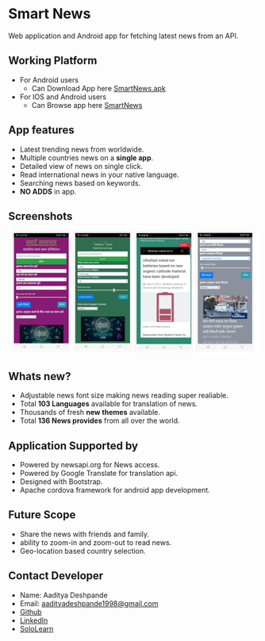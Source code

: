 # Smart News
Web application and Android app for fetching latest news from an API. 

## Working Platform
 * For Android users
   * Can Download App here [SmartNews.apk](SmartNews-debug.3062862.41.apk?raw=true)
 * For IOS and Android users
   * Can Browse app here [SmartNews](https://aadityadeshpande.github.io/SmartNews)

## App features
 * Latest trending news from worldwide.
 * Multiple countries news on a __single app__.
 * Detailed view of news on single click.
 * Read international news in your native language.
 * Searching news based on keywords.
 * __NO ADDS__ in app.
 
## Screenshots
 ![](https://github.com/AadityaDeshpande/SmartNews/blob/master/screenshots/collage-2.jpg)

## Whats new?
 * Adjustable news font size making news reading super realiable.
 * Total __103 Languages__ available for translation of news.
 * Thousands of fresh __new themes__ available.
 * Total __136 News provides__ from all over the world.

## Application Supported by
 * Powered by newsapi.org for News access.
 * Powered by Google Translate for translation api.
 * Designed with Bootstrap. 
 * Apache cordova framework for android app development.

## Future Scope
 * Share the news with friends and family.
 * ability to zoom-in and zoom-out to read news.
 * Geo-location based country selection.

## Contact Developer
 * Name: Aaditya Deshpande
 * Email: aadityadeshpande1998@gmail.com
 * [Github](https://github.com/AadityaDeshpande)
 * [LinkedIn](https://www.linkedin.com/in/aaditya-deshpande-90b406184)
 * [SoloLearn](https://www.sololearn.com/Profile/1303048/?ref=app)
